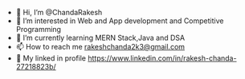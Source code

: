 - 👋 Hi, I’m @ChandaRakesh
- 👀 I’m interested in Web and App development and Competitive Programming
- 🌱 I’m currently learning MERN Stack,Java and DSA
- 📫 How to reach me rakeshchanda2k3@gmail.com
- 💼 My linked in profile https://www.linkedin.com/in/rakesh-chanda-27218823b/


<!---
ChandaRakesh/ChandaRakesh is a ✨ special ✨ repository because its `README.md` (this file) appears on your GitHub profile.
You can click the Preview link to take a look at your changes.
--->
